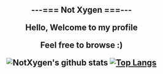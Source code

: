 <h2 align=center>---=== Not Xygen ===---
<p align=center>
  Hello, Welcome to my profile
<p align=center>
  Feel free to browse :)
 
![NotXygen's github stats](https://github-readme-stats.vercel.app/api?username=not-xygen&show_icons=true&theme=radical)
[![Top Langs](https://github-readme-stats.vercel.app/api/top-langs/?username=not-xygen)](https://github.com/anuraghazra/github-readme-stats)
